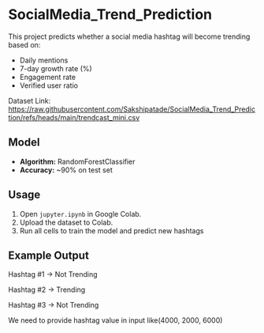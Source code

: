 # SocialMedia_Trend_Prediction

This project predicts whether a social media hashtag will become trending based on:
- Daily mentions
- 7-day growth rate (%)
- Engagement rate
- Verified user ratio

Dataset Link: https://raw.githubusercontent.com/Sakshipatade/SocialMedia_Trend_Prediction/refs/heads/main/trendcast_mini.csv

## Model
- **Algorithm:** RandomForestClassifier
- **Accuracy:** ~90% on test set

## Usage
1. Open `jupyter.ipynb` in Google Colab.
2. Upload the dataset to Colab.
3. Run all cells to train the model and predict new hashtags

## Example Output

Hashtag #1 → Not Trending

Hashtag #2 → Trending

Hashtag #3 → Not Trending

We need to provide hashtag value in input like(4000, 2000, 6000)



